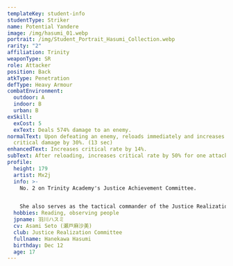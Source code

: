 ```yaml
---
templateKey: student-info
studentType: Striker
name: Potential Yandere
image: /img/hasumi_01.webp
portrait: /img/Student_Portrait_Hasumi_Collection.webp
rarity: "2"
affiliation: Trinity
weaponType: SR
role: Attacker
position: Back
atkType: Penetration
defType: Heavy Armour
combatEnvironment:
  outdoor: A
  indoor: B
  urban: B
exSkill:
  exCost: 5
  exText: Deals 574% damage to an enemy.
normalText: Upon defeating an enemy, reloads immediately and increases her
  critical damage by 30%. (13 sec)
enhancedText: Increases critical rate by 14%.
subText: After reloading, increases critical rate by 50% for one attack.
profile:
  height: 179
  artist: Mx2j
  info: >-
    No. 2 on Trinity Academy's Justice Achievement Committee.


    She also serves as the tactical commander of the Justice Realization Committee instead of Tsurugi, the icon of madness. As a result, she appears to be a typical Trinity student, calm and intelligent, but she is also a member of the Justice Realization Committee. She is calmer than anyone else, and sometimes even acts recklessly.
  hobbies: Reading, observing people
  jpname: 羽川ハスミ
  cv: Asami Seto (瀬戸麻沙美)
  club: Justice Realization Committee
  fullname: Hanekawa Hasumi
  birthday: Dec 12
  age: 17
---
```

